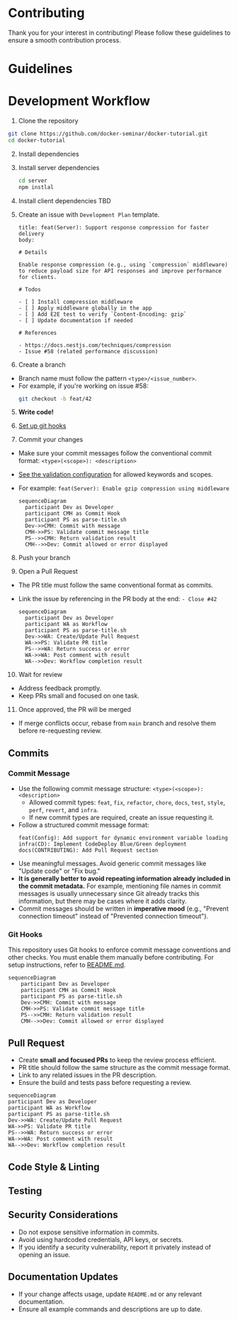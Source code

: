# Contributing

Thank you for your interest in contributing!
Please follow these guidelines to ensure a smooth contribution process.

# Guidelines

# Development Workflow

1. Clone the repository

  ```bash
  git clone https://github.com/docker-seminar/docker-tutorial.git
  cd docker-tutorial
  ```

2. Install dependencies
  1. Install server dependencies
     ```bash
     cd server
     npm instlal
     ```
  2. Install client dependencies
     TBD

3. Create an issue with `Development Plan` template.
    ```text
    title: feat(Server): Support response compression for faster delivery
    body:
  
    # Details
  
    Enable response compression (e.g., using `compression` middleware) to reduce payload size for API responses and improve performance for clients.
  
    # Todos
  
    - [ ] Install compression middleware
    - [ ] Apply middleware globally in the app
    - [ ] Add E2E test to verify `Content-Encoding: gzip`
    - [ ] Update documentation if needed
  
    # References
  
    - https://docs.nestjs.com/techniques/compression
    - Issue #58 (related performance discussion)
    ```

4. Create a branch
  - Branch name must follow the pattern `<type>/<issue_number>`.
  - For example, if you're working on issue #58:
    ```bash
    git checkout -b feat/42
    ```

5. **Write code!**

6. [Set up git hooks](#git-hooks)

7. Commit your changes

- Make sure your commit messages follow the conventional commit format: `<type>(<scope>): <description>`
- [See the validation configuration](../infra/config/validation.yaml) for allowed keywords and scopes.
- For example: `feat(Server): Enable gzip compression using middleware`

  ```mermaid
  sequenceDiagram
    participant Dev as Developer
    participant CMH as Commit Hook
    participant PS as parse-title.sh
    Dev->>CMH: Commit with message
    CMH->>PS: Validate commit message title
    PS-->>CMH: Return validation result
    CMH-->>Dev: Commit allowed or error displayed
  ```

8. Push your branch

9. Open a Pull Request

- The PR title must follow the same conventional format as commits.
- Link the issue by referencing in the PR body at the end: `- Close #42`

  ```mermaid
  sequenceDiagram
    participant Dev as Developer
    participant WA as Workflow
    participant PS as parse-title.sh
    Dev->>WA: Create/Update Pull Request
    WA->>PS: Validate PR title
    PS-->>WA: Return success or error
    WA->>WA: Post comment with result
    WA-->>Dev: Workflow completion result
  ```

10. Wait for review

- Address feedback promptly.
- Keep PRs small and focused on one task.

11. Once approved, the PR will be merged

- If merge conflicts occur, rebase from `main` branch and resolve them before re-requesting review.

## Commits

### Commit Message

- Use the following commit message structure: `<type>(<scope>): <description>`
    - Allowed commit types: `feat`, `fix`, `refactor`, `chore`, `docs`, `test`, `style`, `perf`, `revert`, and `infra`.
    - If new commit types are required, create an issue requesting it.
- Follow a structured commit message format:
    ```text
    feat(Config): Add support for dynamic environment variable loading
    infra(CD): Implement CodeDeploy Blue/Green deployment
    docs(CONTRIBUTING): Add Pull Request section
    ```
- Use meaningful messages. Avoid generic commit messages like "Update code" or "Fix bug."
- **It is generally better to avoid repeating information already included in the commit metadata.** For example,
  mentioning file names in commit messages is usually unnecessary since Git already tracks this information, but there
  may be cases where it adds clarity.
- Commit messages should be written in **imperative mood** (e.g., "Prevent connection timeout" instead of "Prevented
  connection timeout").

### Git Hooks

This repository uses Git hooks to enforce commit message conventions and other checks.
You must enable them manually before contributing.
For setup instructions, refer to [README.md](../infra/git/hooks/README.md).

```mermaid
sequenceDiagram
    participant Dev as Developer
    participant CMH as Commit Hook
    participant PS as parse-title.sh
    Dev->>CMH: Commit with message
    CMH->>PS: Validate commit message title
    PS-->>CMH: Return validation result
    CMH-->>Dev: Commit allowed or error displayed
```


## Pull Request

- Create **small and focused PRs** to keep the review process efficient.
- PR title should follow the same structure as the commit message format.
- Link to any related issues in the PR description.
- Ensure the build and tests pass before requesting a review.

```mermaid
sequenceDiagram
participant Dev as Developer
participant WA as Workflow
participant PS as parse-title.sh
Dev->>WA: Create/Update Pull Request
WA->>PS: Validate PR title
PS-->>WA: Return success or error
WA->>WA: Post comment with result
WA-->>Dev: Workflow completion result
```

## Code Style & Linting

[//]: # (TODO: TBD)

## Testing

[//]: # (TODO: TBD) 

## Security Considerations

- Do not expose sensitive information in commits.
- Avoid using hardcoded credentials, API keys, or secrets.
- If you identify a security vulnerability, report it privately instead of opening an issue.

## Documentation Updates

- If your change affects usage, update `README.md` or any relevant documentation.
- Ensure all example commands and descriptions are up to date.



